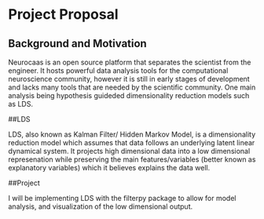 # Project Proposal

## Background and Motivation

Neurocaas is an open source platform that separates the scientist from the engineer. It hosts powerful data analysis tools for the computational neuroscience community, however it is still in early stages of development and lacks many tools that are needed by the scientific community. One main analysis being  hypothesis guideded dimensionality reduction models such as LDS.

##LDS

LDS, also known as Kalman Filter/ Hidden Markov Model, is a dimensionality reduction model which assumes that data follows an underlying latent linear dynamical system. It projects high dimensional data into a low dimensional represenation while preserving the main features/variables (better known as explanatory variables) which it believes explains the data well. 

##Project

I will be implementing LDS with the filterpy package to allow for model analysis, and visualization of the low dimensional output.


